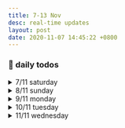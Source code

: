 ```yaml
---
title: 7-13 Nov
desc: real-time updates
layout: post
date: 2020-11-07 14:45:22 +0800
---
```


<h3>📅 daily todos</h3>
<details>
<summary>7/11 saturday</summary>
<h3>7/11 saturday</h3>
<br>
<p>
📃 <b>to-do</b>
<ul>
    <li>japanese - 🔴 ◯ ◯ </li>
    <li class="done">art</li>
    <li class="done">guitar</li>
    <li class="done">workout</li>
</ul>
</p>
<br><br>
</details>

<details>
<summary>8/11 sunday</summary>
<h3>8/11 sunday</h3>
<br>
<p>
📃 <b>to-do</b>
<ul>
    <li class="done">japanese - 🔴🔴🔴  </li>
    <li class="done">art</li>
    <li class="done">guitar</li>
    <li class="done">workout - 45min stroll</li>
</ul>
</p>
<br><br>
</details>

<details>
<summary>9/11 monday</summary>
<h3>9/11 monday</h3>
<br>
<p>
📃 <b>to-do</b>
<ul>
    <li class="done">japanese - 🔴🔴  </li>
    <li class="done">art</li>
    <li class="done">workout</li>
    
</ul>
</p>
<br><br>
</details>

<details>
<summary>10/11 tuesday</summary>
<h3>10/11 tuesday</h3>
<br>
<p>
📃 <b>to-do</b>
<ul>
    <li>japanese - 🔴 🔴 ◯ </li>
    <li class="done">art</li>
    <li class="done">workout</li>
    <li>web dev - ◯ ◯ ◯ </li>
</ul>
</p>

<p>0:39: Didn't complete what I set out to do today but ended up binging on a painting tutorial series and I learnt so much within an hour! Tried applying what I've learnt while doing my piece today and failed tragically as my colours turned out horribly messed up as usual and my composition was rather cluttered with something to focus on in every corner. But I'm excited to see what more I can do with my shiny new knowledge in the future. 
</p>
<br><br>
</details>

<details>
<summary>11/11 wednesday</summary>
<h3>11/11 wednesday</h3>
<br>
<p>
📃 <b>to-do</b>
<ul>
    <li>web dev - ◯ ◯ ◯ </li>
    <li>japanese - 🔴🔴🔴  </li>
    <li>art</li>
    <li>workout</li>
    
</ul>
</p>
<br><br>
</details>
